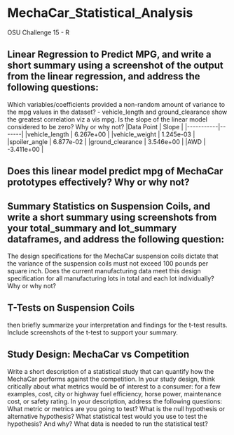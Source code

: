 # MechaCar_Statistical_Analysis

OSU Challenge 15 - R

## Linear Regression to Predict MPG, and write a short summary using a screenshot of the output from the linear regression, and address the following questions:

  Which variables/coefficients provided a non-random amount of variance to the mpg values in the dataset?
    - vehicle_length and ground_clearance show the greatest correlation viz a vis mpg.
  Is the slope of the linear model considered to be zero? Why or why not?
|Data Point | Slope |
|-----------|-------|
|vehicle_length   | 6.267e+00  |
|vehicle_weight   | 1.245e-03  |
|spoiler_angle    | 6.877e-02  |
|ground_clearance | 3.546e+00  |
|AWD              | -3.411e+00 |


  Does this linear model predict mpg of MechaCar prototypes effectively? Why or why not?
  - 

## Summary Statistics on Suspension Coils, and write a short summary using screenshots from your total_summary and lot_summary dataframes, and address the following question:

  The design specifications for the MechaCar suspension coils dictate that the variance of the suspension coils must not exceed 100 pounds per square inch. Does the current manufacturing data meet this design specification for all manufacturing lots in total and each lot individually? Why or why not?

## T-Tests on Suspension Coils

  then briefly summarize your interpretation and findings for the t-test results. Include screenshots of the t-test to support your summary.

## Study Design: MechaCar vs Competition

  Write a short description of a statistical study that can quantify how the MechaCar performs against the competition. In your study design, think critically about what metrics would be of interest to a consumer: for a few examples, cost, city or highway fuel efficiency, horse power, maintenance cost, or safety rating.
  In your description, address the following questions:
  What metric or metrics are you going to test?
  What is the null hypothesis or alternative hypothesis?
  What statistical test would you use to test the hypothesis? And why?
  What data is needed to run the statistical test?
